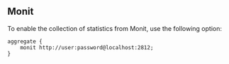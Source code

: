 ## Monit

To enable the collection of statistics from Monit, use the following option:
```
aggregate {
    monit http://user:password@localhost:2812;
}
```
